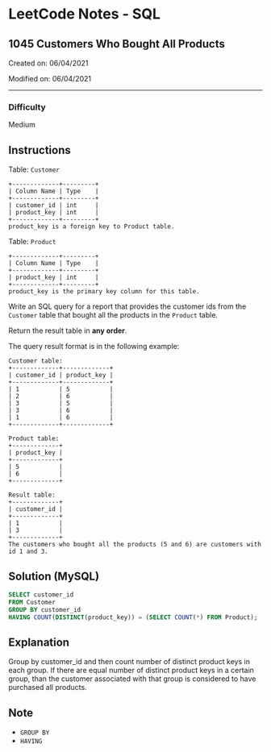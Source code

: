 # LeetCode Notes - SQL

## 1045 Customers Who Bought All Products

Created on: 06/04/2021

Modified on: 06/04/2021

---

### Difficulty

Medium

## Instructions

Table: `Customer`

```
+-------------+---------+
| Column Name | Type    |
+-------------+---------+
| customer_id | int     |
| product_key | int     |
+-------------+---------+
product_key is a foreign key to Product table.
```

Table: `Product`

```
+-------------+---------+
| Column Name | Type    |
+-------------+---------+
| product_key | int     |
+-------------+---------+
product_key is the primary key column for this table.
```

Write an SQL query for a report that provides the customer ids from the `Customer` table that bought all the products in the `Product` table.

Return the result table in **any order**.

The query result format is in the following example:

```
Customer table:
+-------------+-------------+
| customer_id | product_key |
+-------------+-------------+
| 1           | 5           |
| 2           | 6           |
| 3           | 5           |
| 3           | 6           |
| 1           | 6           |
+-------------+-------------+

Product table:
+-------------+
| product_key |
+-------------+
| 5           |
| 6           |
+-------------+

Result table:
+-------------+
| customer_id |
+-------------+
| 1           |
| 3           |
+-------------+
The customers who bought all the products (5 and 6) are customers with id 1 and 3.
```

## Solution (MySQL)

``` sql
SELECT customer_id
FROM Customer
GROUP BY customer_id
HAVING COUNT(DISTINCT(product_key)) = (SELECT COUNT(*) FROM Product);
```

## Explanation

Group by customer_id and then count number of distinct product keys in each group. If there are equal number of distinct product keys in a certain group, than the customer associated with that group is considered to have purchased all products.

## Note

- `GROUP BY`
- `HAVING`
